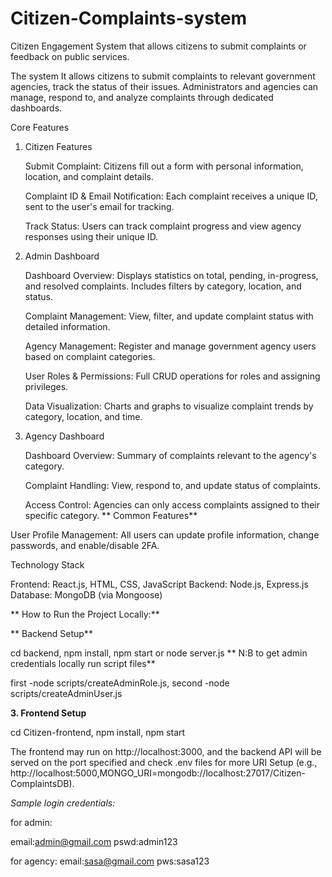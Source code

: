 # Citizen-Complaints-system
Citizen Engagement System that allows citizens to submit complaints or feedback on public services.

The system It allows citizens to submit complaints to relevant government agencies, track the status of their issues. Administrators and agencies can manage, respond to, and analyze complaints through dedicated dashboards.

Core Features
1. Citizen Features

    Submit Complaint: Citizens fill out a form with personal information, location, and complaint details.

    Complaint ID & Email Notification: Each complaint receives a unique ID, sent to the user's email for tracking.

    Track Status: Users can track complaint progress and view agency responses using their unique ID.

2. Admin Dashboard

    Dashboard Overview: Displays statistics on total, pending, in-progress, and resolved complaints. Includes filters by category, location, and status.

    Complaint Management: View, filter, and update complaint status with detailed information.

    Agency Management: Register and manage government agency users based on complaint categories.

    User Roles & Permissions: Full CRUD operations for roles and assigning privileges.

    Data Visualization: Charts and graphs to visualize complaint trends by category, location, and time.

3. Agency Dashboard

    Dashboard Overview: Summary of complaints relevant to the agency's category.

    Complaint Handling: View, respond to, and update status of complaints.

    Access Control: Agencies can only access complaints assigned to their specific category.
**
Common Features**

  User Profile Management: All users can update profile information, change passwords, and enable/disable 2FA.

 Technology Stack

 Frontend: React.js, HTML, CSS, JavaScript
 Backend: Node.js, Express.js
 Database: MongoDB (via Mongoose)

    
**  How to Run the Project Locally:**

**  Backend Setup**

cd backend,
npm install,
npm start
or
node server.js
**
N:B to get admin credentials locally run script files**

 first -node scripts/createAdminRole.js,
 second -node scripts/createAdminUser.js

**3. Frontend Setup**

cd Citizen-frontend,
npm install,
npm start

   The frontend may run on http://localhost:3000, and the backend API will be served on the port specified and check  .env files for more URI Setup (e.g., http://localhost:5000,MONGO_URI=mongodb://localhost:27017/Citizen-ComplaintsDB).


*Sample login credentials:*

for admin:

email:admin@gmail.com
pswd:admin123

for agency:
email:sasa@gmail.com
pws:sasa123



